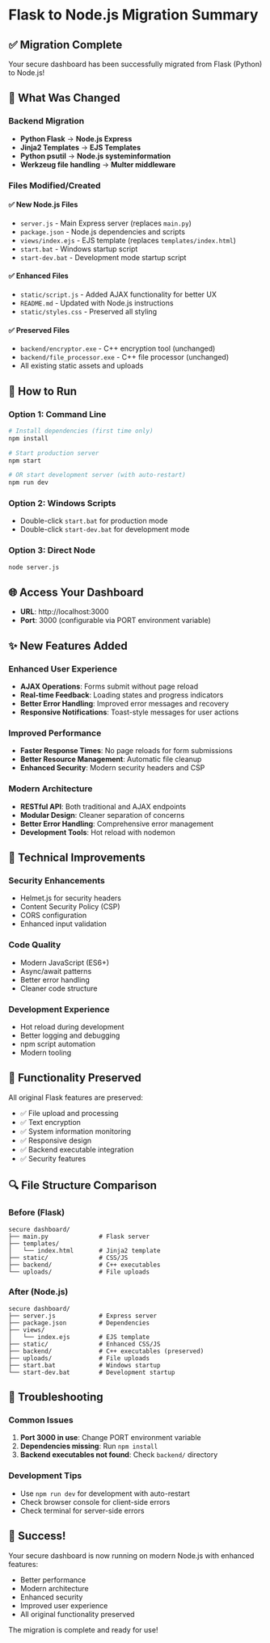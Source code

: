 # Flask to Node.js Migration Summary

## ✅ Migration Complete

Your secure dashboard has been successfully migrated from Flask (Python) to Node.js!

## 🔄 What Was Changed

### Backend Migration
- **Python Flask** → **Node.js Express**
- **Jinja2 Templates** → **EJS Templates**
- **Python psutil** → **Node.js systeminformation**
- **Werkzeug file handling** → **Multer middleware**

### Files Modified/Created

#### ✅ New Node.js Files
- `server.js` - Main Express server (replaces `main.py`)
- `package.json` - Node.js dependencies and scripts
- `views/index.ejs` - EJS template (replaces `templates/index.html`)
- `start.bat` - Windows startup script
- `start-dev.bat` - Development mode startup script

#### ✅ Enhanced Files
- `static/script.js` - Added AJAX functionality for better UX
- `README.md` - Updated with Node.js instructions
- `static/styles.css` - Preserved all styling

#### ✅ Preserved Files
- `backend/encryptor.exe` - C++ encryption tool (unchanged)
- `backend/file_processor.exe` - C++ file processor (unchanged)
- All existing static assets and uploads

## 🚀 How to Run

### Option 1: Command Line
```bash
# Install dependencies (first time only)
npm install

# Start production server
npm start

# OR start development server (with auto-restart)
npm run dev
```

### Option 2: Windows Scripts
- Double-click `start.bat` for production mode
- Double-click `start-dev.bat` for development mode

### Option 3: Direct Node
```bash
node server.js
```

## 🌐 Access Your Dashboard
- **URL**: http://localhost:3000
- **Port**: 3000 (configurable via PORT environment variable)

## ✨ New Features Added

### Enhanced User Experience
- **AJAX Operations**: Forms submit without page reload
- **Real-time Feedback**: Loading states and progress indicators  
- **Better Error Handling**: Improved error messages and recovery
- **Responsive Notifications**: Toast-style messages for user actions

### Improved Performance
- **Faster Response Times**: No page reloads for form submissions
- **Better Resource Management**: Automatic file cleanup
- **Enhanced Security**: Modern security headers and CSP

### Modern Architecture
- **RESTful API**: Both traditional and AJAX endpoints
- **Modular Design**: Cleaner separation of concerns
- **Better Error Handling**: Comprehensive error management
- **Development Tools**: Hot reload with nodemon

## 🔧 Technical Improvements

### Security Enhancements
- Helmet.js for security headers
- Content Security Policy (CSP)
- CORS configuration
- Enhanced input validation

### Code Quality
- Modern JavaScript (ES6+)
- Async/await patterns
- Better error handling
- Cleaner code structure

### Development Experience
- Hot reload during development
- Better logging and debugging
- npm script automation
- Modern tooling

## 🎯 Functionality Preserved

All original Flask features are preserved:
- ✅ File upload and processing
- ✅ Text encryption
- ✅ System information monitoring
- ✅ Responsive design
- ✅ Backend executable integration
- ✅ Security features

## 🔍 File Structure Comparison

### Before (Flask)
```
secure dashboard/
├── main.py              # Flask server
├── templates/
│   └── index.html       # Jinja2 template
├── static/              # CSS/JS
├── backend/             # C++ executables
└── uploads/             # File uploads
```

### After (Node.js)
```
secure dashboard/
├── server.js            # Express server
├── package.json         # Dependencies
├── views/
│   └── index.ejs        # EJS template
├── static/              # Enhanced CSS/JS
├── backend/             # C++ executables (preserved)
├── uploads/             # File uploads
├── start.bat            # Windows startup
└── start-dev.bat        # Development startup
```

## 🐛 Troubleshooting

### Common Issues
1. **Port 3000 in use**: Change PORT environment variable
2. **Dependencies missing**: Run `npm install`
3. **Backend executables not found**: Check `backend/` directory

### Development Tips
- Use `npm run dev` for development with auto-restart
- Check browser console for client-side errors
- Check terminal for server-side errors

## 🎉 Success!

Your secure dashboard is now running on modern Node.js with enhanced features:
- Better performance
- Modern architecture  
- Enhanced security
- Improved user experience
- All original functionality preserved

The migration is complete and ready for use!